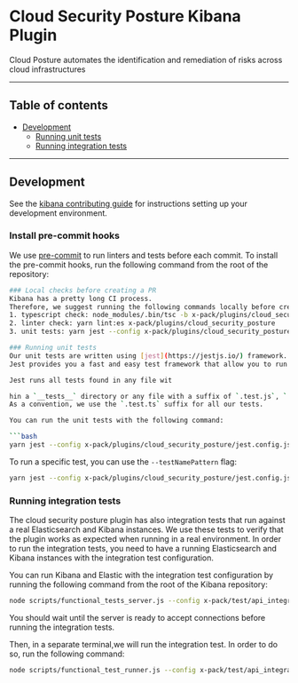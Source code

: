 # Cloud Security Posture Kibana Plugin

Cloud Posture automates the identification and remediation of risks across cloud infrastructures

---
## Table of contents
- [Development](#development)
  - [Running unit tests](#running-unit-tests)
  - [Running integration tests](#running-integration-tests)
---
## Development

See the [kibana contributing guide](https://github.com/elastic/kibana/blob/main/CONTRIBUTING.md) for instructions setting up your development environment.

### Install pre-commit hooks
We use [pre-commit](https://docs.elastic.dev/kibana-dev-docs/getting-started/setup-dev-env#install-pre-commit-hook-optional) to run linters and tests before each commit. To install the pre-commit hooks, run the following command from the root of the repository:

```bash
### Local checks before creating a PR
Kibana has a pretty long CI process.
Therefore, we suggest running the following commands locally before creating a PR:
1. typescript check: node_modules/.bin/tsc -b x-pack/plugins/cloud_security_posture/tsconfig.json --pretty
2. linter check: yarn lint:es x-pack/plugins/cloud_security_posture
3. unit tests: yarn jest --config x-pack/plugins/cloud_security_posture/jest.config.js

### Running unit tests
Our unit tests are written using [jest](https://jestjs.io/) framework.
Jest provides you a fast and easy test framework that allow you to run test in parallel, collect code coverage information and a custom resolver for imports making it simple to mock any object outside of your test scope.

Jest runs all tests found in any file wit

hin a `__tests__` directory or any file with a suffix of `.test.js`, `.test.ts`, `.test.jsx`, or `.test.tsx`.
As a convention, we use the `.test.ts` suffix for all our tests.

You can run the unit tests with the following command:

```bash
yarn jest --config x-pack/plugins/cloud_security_posture/jest.config.js
```

To run a specific test, you can use the `--testNamePattern` flag:
```bash
yarn jest --config x-pack/plugins/cloud_security_posture/jest.config.js --testNamePattern=FilePattern -t MyTest
```

### Running integration tests
The cloud security posture plugin has also integration tests that run against a real Elasticsearch and Kibana instances.
We use these tests to verify that the plugin works as expected when running in a real environment.
In order to run the integration tests, you need to have a running Elasticsearch and Kibana instances with the integration test configuration.

You can run Kibana and Elastic with the integration test configuration by running the following command from the root of the Kibana repository:

```bash
node scripts/functional_tests_server.js --config x-pack/test/api_integration/config.ts
```
You should wait until the server is ready to accept connections before running the integration tests.

Then, in a separate terminal,we will run the integration test.
In order to do so, run the following command:

``` bash  
node scripts/functional_test_runner.js --config x-pack/test/api_integration/config.ts --include=test_file_path
```